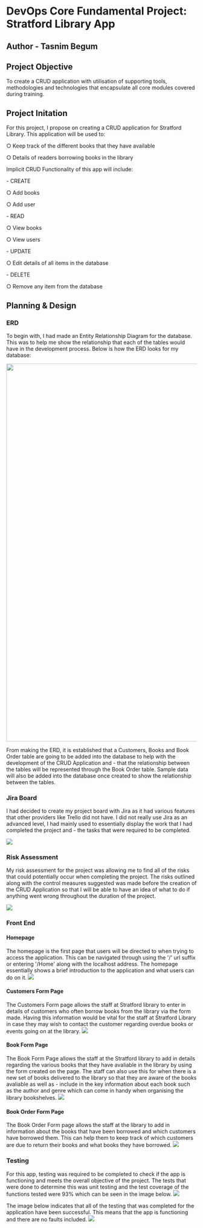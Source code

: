 # DevOps Core Fundamental Project: Stratford Library App
## Author - Tasnim Begum
## Project Objective
<p> To create a CRUD application with utilisation of supporting tools, methodologies and technologies that encapsulate all core modules covered during training.

## Project Initation
<p> For this project, I propose on creating a CRUD application for Stratford Library. This application will be used to: 
<p> ○ Keep track of the different books that they have available
<p> ○ Details of readers borrowing books in the library

<p> Implicit CRUD Functionality of this app will include:
<p>	- CREATE
	<p> ○ Add books
	<p> ○ Add user
<p>     - READ
	<p> ○ View books
	<p> ○ View users
<p>     - UPDATE
	<p> ○ Edit details of all items in the database
<p>     - DELETE
        <p> ○ Remove any item from the database

## Planning & Design
### ERD
<p> To begin with, I had made an Entity Relationship Diagram for the database. This was to help me show the relationship that each of the tables would have in the development process. Below is how the ERD looks for my database:
<p>
<img src = "https://user-images.githubusercontent.com/60227889/182921550-c951d57c-6647-439c-b799-a1003e7d5865.png" width="1000">
<p> From making the ERD, it is established that a Customers, Books and Book Order table are going to be added into the database to help with the development of the CRUD Application and - that the relationship between the tables will be represented through the Book Order table. Sample data will also be added into the database once created to show the relationship between the tables. 

### Jira Board
<p> I had decided to create my project board with Jira as it had various features that other providers like Trello did not have. I did not really use Jira as an advanced level, I had mainly used to essentially display the work that I had completed the project and - the tasks that were required to be completed. 
<p> 
<img src = "https://user-images.githubusercontent.com/60227889/182929866-3af1a9bb-3ce9-4c9f-a1d0-c0c4db33b0ce.png" widith="1000">

### Risk Assessment
<p> My risk assessment for the project was allowing me to find all of the risks that could potentially occur when completing the project. The risks outlined along with the control measures suggested was made before the creation of the CRUD Application so that I will be able to have an idea of what to do if anything went wrong throughout the duration of the project. 
<p>
<img src = "https://user-images.githubusercontent.com/60227889/182939899-acc2d865-0da1-4bdc-9cf5-bc031a34a99f.png">

### Front End
#### Homepage
<p> The homepage is the first page that users will be directed to when trying to access the application. This can be navigated through using the '/' url suffix or entering '/Home' along with the localhost address. The homepage essentially shows a brief introduction to the application and what users can do on it.

<img src = "https://user-images.githubusercontent.com/60227889/182939395-b1eeaa90-9c89-4a0f-b98d-3e04dd73417e.png">

#### Customers Form Page
<p> The Customers Form page allows the staff at Stratford library to enter in details of customers who often borrow books from the library via the form made. Having this information would be vital for the staff at Stratford Library in case they may wish to contact the customer regarding overdue books or events going on at the library.

<img src = "https://user-images.githubusercontent.com/60227889/182942714-4aae160e-6f97-42f6-a3a2-201e673cf071.png">

#### Book Form Page
<p> The Book Form Page allows the staff at the Stratford library to add in details regarding the various books that they have avaliable in the library by using the form created on the page. The staff can also use this for when there is a new set of books delivered to the library so that they are aware of the books avaliable as well as - include in the key information about each book such as the author and genre which can come in handy when organising the library bookshelves.

<img src = "https://user-images.githubusercontent.com/60227889/182943344-fee79d0e-f172-4027-9e77-5540652d0ba6.png">

#### Book Order Form Page
<p> The Book Order Form page allows the staff at the library to add in information about the books that have been borrowed and which customers have borrowed them. This can help them to keep track of which customers are due to return their books and what books they have borrowed.
	
<img src = "https://user-images.githubusercontent.com/60227889/182944083-c4161bee-0635-45d1-9f3c-48e0632817db.png">

### Testing
<p> For this app, testing was required to be completed to check if the app is functioning and meets the overall objective of the project. The tests that were done to determine this was unit testing and the test coverage of the functions tested were 93% which can be seen in the image below. 

<img src = "https://user-images.githubusercontent.com/60227889/182945496-04a32dbd-1c7f-4638-a6c9-2fc4d4ed9cae.png">

<p> The image below indicates that all of the testing that was completed for the application have been successful. This means that the app is functioning and there are no faults included. 

<img src = "https://user-images.githubusercontent.com/60227889/182945826-c0fab5e0-d3c9-4b71-8878-5a098d1cc5bc.png">



